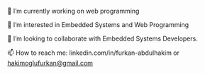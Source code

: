 🔭 I’m currently working on web programming

🌱 I’m interested in Embedded Systems and Web Programming

👯 I’m looking to collaborate with Embedded Systems Developers.

📫 How to reach me: linkedin.com/in/furkan-abdulhakim or hakimoglufurkan@gmail.com
